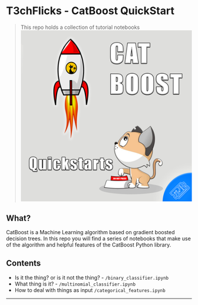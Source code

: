 # T3chFlicks - CatBoost QuickStart

> This repo holds a collection of tutorial notebooks
![](./teaser.png)

## What?
CatBoost is a Machine Learning algorithm based on gradient boosted decision trees. In this repo you will find a series of notebooks that make use of the algorithm and helpful features of the CatBoost Python library.

## Contents
* Is it the thing? or is it not the thing? - `/binary_classifier.ipynb`
* What thing is it? - `/multinomial_classifier.ipynb`
* How to deal with things as input `/categorical_features.ipynb`

---